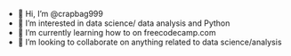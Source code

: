 - 👋 Hi, I’m @crapbag999
- 👀 I’m interested in data science/ data analysis and Python
- 🌱 I’m currently learning how to on freecodecamp.com
- 💞️ I’m looking to collaborate on anything related to data science/analysis

<!---
crapbag999/crapbag999 is a ✨ special ✨ repository because its `README.md` (this file) appears on your GitHub profile.
You can click the Preview link to take a look at your changes.
--->
